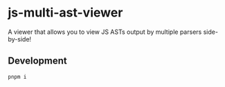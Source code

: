 # js-multi-ast-viewer

A viewer that allows you to view JS ASTs output by multiple parsers side-by-side!

## Development

```sh
pnpm i
```
